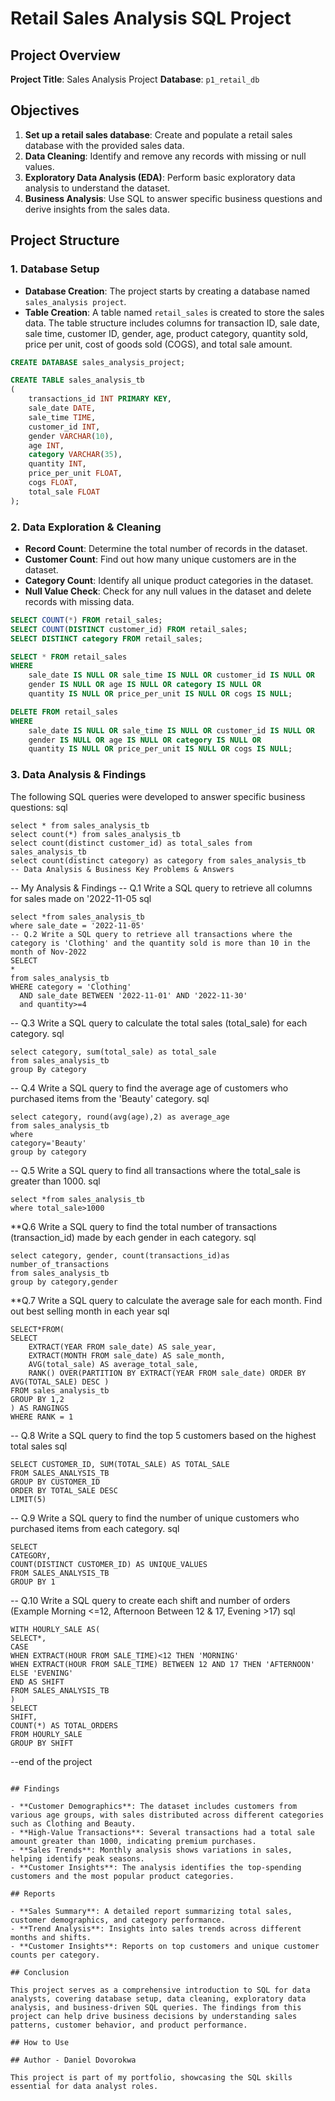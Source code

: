 # Retail Sales Analysis SQL Project

## Project Overview

**Project Title**: Sales Analysis Project 
**Database**: `p1_retail_db`

## Objectives

1. **Set up a retail sales database**: Create and populate a retail sales database with the provided sales data.
2. **Data Cleaning**: Identify and remove any records with missing or null values.
3. **Exploratory Data Analysis (EDA)**: Perform basic exploratory data analysis to understand the dataset.
4. **Business Analysis**: Use SQL to answer specific business questions and derive insights from the sales data.

## Project Structure

### 1. Database Setup

- **Database Creation**: The project starts by creating a database named `sales_analysis project`.
- **Table Creation**: A table named `retail_sales` is created to store the sales data. The table structure includes columns for transaction ID, sale date, sale time, customer ID, gender, age, product category, quantity sold, price per unit, cost of goods sold (COGS), and total sale amount.

```sql
CREATE DATABASE sales_analysis_project;

CREATE TABLE sales_analysis_tb
(
    transactions_id INT PRIMARY KEY,
    sale_date DATE,	
    sale_time TIME,
    customer_id INT,	
    gender VARCHAR(10),
    age INT,
    category VARCHAR(35),
    quantity INT,
    price_per_unit FLOAT,	
    cogs FLOAT,
    total_sale FLOAT
);
```

### 2. Data Exploration & Cleaning

- **Record Count**: Determine the total number of records in the dataset.
- **Customer Count**: Find out how many unique customers are in the dataset.
- **Category Count**: Identify all unique product categories in the dataset.
- **Null Value Check**: Check for any null values in the dataset and delete records with missing data.

```sql
SELECT COUNT(*) FROM retail_sales;
SELECT COUNT(DISTINCT customer_id) FROM retail_sales;
SELECT DISTINCT category FROM retail_sales;

SELECT * FROM retail_sales
WHERE 
    sale_date IS NULL OR sale_time IS NULL OR customer_id IS NULL OR 
    gender IS NULL OR age IS NULL OR category IS NULL OR 
    quantity IS NULL OR price_per_unit IS NULL OR cogs IS NULL;

DELETE FROM retail_sales
WHERE 
    sale_date IS NULL OR sale_time IS NULL OR customer_id IS NULL OR 
    gender IS NULL OR age IS NULL OR category IS NULL OR 
    quantity IS NULL OR price_per_unit IS NULL OR cogs IS NULL;
```

### 3. Data Analysis & Findings

The following SQL queries were developed to answer specific business questions:
sql
```
select * from sales_analysis_tb
select count(*) from sales_analysis_tb
select count(distinct customer_id) as total_sales from sales_analysis_tb
select count(distinct category) as category from sales_analysis_tb
-- Data Analysis & Business Key Problems & Answers
```
-- My Analysis & Findings
-- Q.1 Write a SQL query to retrieve all columns for sales made on '2022-11-05
sql
```
select *from sales_analysis_tb
where sale_date = '2022-11-05'
-- Q.2 Write a SQL query to retrieve all transactions where the category is 'Clothing' and the quantity sold is more than 10 in the month of Nov-2022
SELECT
*
from sales_analysis_tb
WHERE category = 'Clothing'
  AND sale_date BETWEEN '2022-11-01' AND '2022-11-30'
  and quantity>=4
```

-- Q.3 Write a SQL query to calculate the total sales (total_sale) for each category.
sql
```
select category, sum(total_sale) as total_sale
from sales_analysis_tb
group By category
```
-- Q.4 Write a SQL query to find the average age of customers who purchased items from the 'Beauty' category.
sql
```
select category, round(avg(age),2) as average_age
from sales_analysis_tb
where
category='Beauty'
group by category
```

-- Q.5 Write a SQL query to find all transactions where the total_sale is greater than 1000.
sql
```
select *from sales_analysis_tb
where total_sale>1000
```
**Q.6 Write a SQL query to find the total number of transactions (transaction_id) made by each gender in each category.
sql
```
select category, gender, count(transactions_id)as number_of_transactions
from sales_analysis_tb
group by category,gender
```

**Q.7 Write a SQL query to calculate the average sale for each month. Find out best selling month in each year
sql
```
SELECT*FROM(
SELECT
    EXTRACT(YEAR FROM sale_date) AS sale_year,
    EXTRACT(MONTH FROM sale_date) AS sale_month,
    AVG(total_sale) AS average_total_sale,
	RANK() OVER(PARTITION BY EXTRACT(YEAR FROM sale_date) ORDER BY AVG(TOTAL_SALE) DESC )
FROM sales_analysis_tb
GROUP BY 1,2
) AS RANGINGS
WHERE RANK = 1
```
-- Q.8 Write a SQL query to find the top 5 customers based on the highest total sales 
sql
```
SELECT CUSTOMER_ID, SUM(TOTAL_SALE) AS TOTAL_SALE
FROM SALES_ANALYSIS_TB
GROUP BY CUSTOMER_ID
ORDER BY TOTAL_SALE DESC
LIMIT(5)
```
-- Q.9 Write a SQL query to find the number of unique customers who purchased items from each category.
sql
```
SELECT  
CATEGORY,
COUNT(DISTINCT CUSTOMER_ID) AS UNIQUE_VALUES
FROM SALES_ANALYSIS_TB
GROUP BY 1
```
-- Q.10 Write a SQL query to create each shift and number of orders (Example Morning <=12, Afternoon Between 12 & 17, Evening >17)
sql
```
WITH HOURLY_SALE AS(
SELECT*,
CASE
WHEN EXTRACT(HOUR FROM SALE_TIME)<12 THEN 'MORNING'
WHEN EXTRACT(HOUR FROM SALE_TIME) BETWEEN 12 AND 17 THEN 'AFTERNOON' 
ELSE 'EVENING'
END AS SHIFT
FROM SALES_ANALYSIS_TB
)
SELECT
SHIFT, 
COUNT(*) AS TOTAL_ORDERS
FROM HOURLY_SALE
GROUP BY SHIFT
```
--end of the project

```

## Findings

- **Customer Demographics**: The dataset includes customers from various age groups, with sales distributed across different categories such as Clothing and Beauty.
- **High-Value Transactions**: Several transactions had a total sale amount greater than 1000, indicating premium purchases.
- **Sales Trends**: Monthly analysis shows variations in sales, helping identify peak seasons.
- **Customer Insights**: The analysis identifies the top-spending customers and the most popular product categories.

## Reports

- **Sales Summary**: A detailed report summarizing total sales, customer demographics, and category performance.
- **Trend Analysis**: Insights into sales trends across different months and shifts.
- **Customer Insights**: Reports on top customers and unique customer counts per category.

## Conclusion

This project serves as a comprehensive introduction to SQL for data analysts, covering database setup, data cleaning, exploratory data analysis, and business-driven SQL queries. The findings from this project can help drive business decisions by understanding sales patterns, customer behavior, and product performance.

## How to Use

## Author - Daniel Dovorokwa

This project is part of my portfolio, showcasing the SQL skills essential for data analyst roles. 
